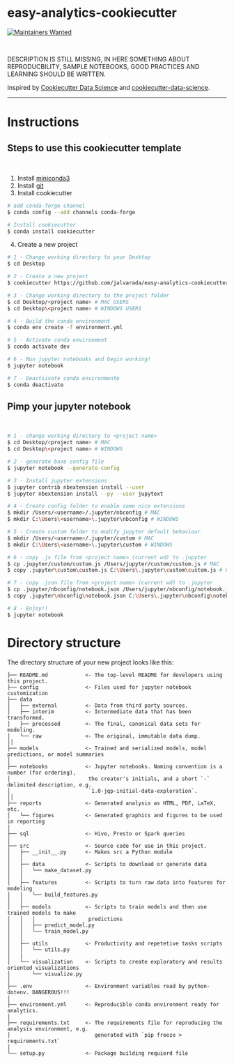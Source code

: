 # easy-analytics-cookiecutter
[![Maintainers Wanted](https://img.shields.io/badge/maintainers-wanted-red.svg)](https://github.com/pickhardt/maintainers-wanted)

<br>

DESCRIPTION IS STILL MISSING, IN HERE SOMETHING ABOUT REPRODUCBILITY, SAMPLE NOTEBOOKS, GOOD PRACTICES AND LEARNING SHOULD BE WRITTEN.


Inspired by [Cookiecutter Data Science](https://drivendata.github.io/cookiecutter-data-science/) and [cookiecutter-data-science](https://github.com/drivendata/cookiecutter-data-science).
****
# Instructions

## Steps to use this cookiecutter template

<br>

1. Install [miniconda3](https://docs.conda.io/en/latest/miniconda.html)
2. Install [git](https://www.jcchouinard.com/install-git/)
3. Install cookiecutter

```sh
# add conda-forge channel
$ conda config --add channels conda-forge

# Install cookiecutter
$ conda install cookiecutter
```
4. Create a new project
```sh
# 1 - Change working directory to your Desktop
$ cd Desktop

# 2 - Create a new project
$ cookiecutter https://github.com/jalvarada/easy-analytics-cookiecutter

# 3 - Change working directory to the project folder
$ cd Desktop/<project name> # MAC USERS
$ cd Desktop\<project name> # WINDOWS USERS

# 4 - Build the conda environment
$ conda env create -f environment.yml

# 5 - Activate conda environment
$ conda activate dev

# 6 - Run jupyter notebooks and begin working!
$ jupyter notebook

# 7 - Deactiivate conda environmente
$ conda deactivate
```

## Pimp your jupyter notebook
<br>

```sh
# 1 - change working directory to <project name>
$ cd Desktop/<project name> # MAC
$ cd Desktop\<project name> # WINDOWS

# 2 - generate base config file
$ jupyter notebook --generate-config

# 3 - Install jupyter extensions
$ jupyter contrib nbextension install --user
$ jupyter nbextension install --py --user jupytext

# 4 - Create config folder to enable some nice extensions
$ mkdir /Users/<username>/.jupyter/nbconfig # MAC
$ mkdir C:\Users\<username>\.jupyter\nbconfig # WINDOWS

# 5 - Create custom folder to modify jupyter default behaviour
$ mkdir /Users/<username>/.jupyter/custom # MAC
$ mkdir C:\Users\<username>\.jupyter\custom # WINDOWS

# 6 - copy .js file from <project name> (current wd) to .jupyter
$ cp .jupyter/custom/custom.js /Users/jupyter/custom/custom.js # MAC
$ copy .jupyter\custom\custom.js C:\Users\.jupyter\custom\custom.js # WINDOWS

# 7 - copy .json file from <project name> (current wd) to .jupyter
$ cp .jupyter/nbconfig/notebook.json /Users/jupyter/nbconfig/notebook.js # MAC
$ copy .jupyter\nbconfig\notebook.json C:\Users\.jupyter\nbconfig\notebook.json # WINDOWS

# 8 - Enjoy!!
$ jupyter notebook
```

# Directory structure

The directory structure of your new project looks like this:

```
├── README.md            <- The top-level README for developers using this project.
├── config               <- Files used for jupyter notebook customization 
├── data
│   ├── external         <- Data from third party sources.
│   ├── interim          <- Intermediate data that has been transformed.
│   ├── processed        <- The final, canonical data sets for modeling.
│   └── raw              <- The original, immutable data dump.
││
├── models               <- Trained and serialized models, model predictions, or model summaries
│
├── notebooks            <- Jupyter notebooks. Naming convention is a number (for ordering),
│                         the creator's initials, and a short `-` delimited description, e.g.
│                         `1.0-jqp-initial-data-exploration`.
││
├── reports              <- Generated analysis as HTML, PDF, LaTeX, etc.
│   └── figures          <- Generated graphics and figures to be used in reporting
│
├── sql                  <- Hive, Presto or Spark queries
│
├── src                  <- Source code for use in this project.
│   ├── __init__.py      <- Makes src a Python module
│   │
│   ├── data             <- Scripts to download or generate data
│   │   └── make_dataset.py
│   │
│   ├── features         <- Scripts to turn raw data into features for modeling
│   │   └── build_features.py
│   │
│   ├── models           <- Scripts to train models and then use trained models to make
│   │   │                 predictions
│   │   ├── predict_model.py
│   │   └── train_model.py
│   │
│   ├── utils            <- Productivity and repetetive tasks scripts
│   │   └── utils.py
│   |
│   └── visualization    <- Scripts to create exploratory and results oriented visualizations
│       └── visualize.py
│    
├── .env                 <- Environment variables read by python-dotenv. DANGEROUS!!!
│
├── environment.yml      <- Reproducible conda environment ready for analytics.
│
├── requirements.txt     <- The requirements file for reproducing the analysis environment, e.g.
│                           generated with `pip freeze > requirements.txt`
│
└── setup.py             <- Package building requierd file
```

